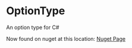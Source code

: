 # OptionType
An option type for C#

Now found on nuget at this location: [Nuget Page](https://www.nuget.org/packages/Ignitus.Option "Nuget")
